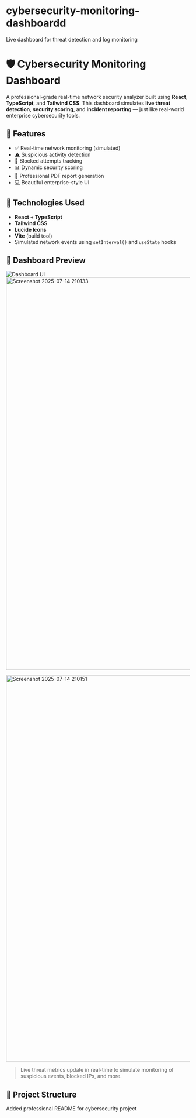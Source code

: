 # cybersecurity-monitoring-dashboardd
Live dashboard for threat detection and log monitoring
# 🛡️ Cybersecurity Monitoring Dashboard

A professional-grade real-time network security analyzer built using **React**, **TypeScript**, and **Tailwind CSS**. This dashboard simulates **live threat detection**, **security scoring**, and **incident reporting** — just like real-world enterprise cybersecurity tools.

## 🚀 Features

- ✅ Real-time network monitoring (simulated)
- ⚠️ Suspicious activity detection
- 🔐 Blocked attempts tracking
- 📊 Dynamic security scoring
- 📁 Professional PDF report generation
- 💻 Beautiful enterprise-style UI

## 🔧 Technologies Used

- **React + TypeScript**
- **Tailwind CSS**
- **Lucide Icons**
- **Vite** (build tool)
- Simulated network events using `setInterval()` and `useState` hooks

## 📸 Dashboard Preview

![Dashboard UI](screenshot.png)
<img width="1909" height="1074" alt="Screenshot 2025-07-14 210133" src="https://github.com/user-attachments/assets/4b99bd32-474a-462d-8410-5535772440fe" />

<img width="1901" height="1057" alt="Screenshot 2025-07-14 210151" src="https://github.com/user-attachments/assets/c7b655d9-2c03-4207-92d0-8f16b887af54" />



> Live threat metrics update in real-time to simulate monitoring of suspicious events, blocked IPs, and more.

## 📁 Project Structure
Added professional README for cybersecurity project


